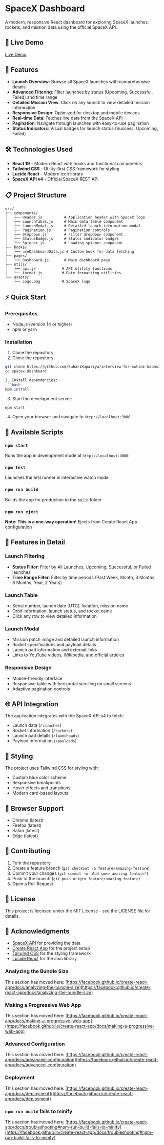# SpaceX Dashboard

A modern, responsive React dashboard for exploring SpaceX launches, rockets, and mission data using the official SpaceX API.

## 🚀 Live Demo

[Live Demo](https://interview-for-suhani-kapasiya-eta.vercel.app/)



## 🚀 Features

- **Launch Overview**: Browse all SpaceX launches with comprehensive details
- **Advanced Filtering**: Filter launches by status (Upcoming, Successful, Failed) and time range
- **Detailed Mission View**: Click on any launch to view detailed mission information
- **Responsive Design**: Optimized for desktop and mobile devices
- **Real-time Data**: Fetches live data from the SpaceX API
- **Pagination**: Navigate through launches with easy-to-use pagination
- **Status Indicators**: Visual badges for launch status (Success, Upcoming, Failed)

## 🛠️ Technologies Used

- **React 19** - Modern React with hooks and functional components
- **Tailwind CSS** - Utility-first CSS framework for styling
- **Lucide React** - Modern icon library
- **SpaceX API v4** - Official SpaceX REST API

## 📋 Project Structure

```
src/
├── components/
│   ├── Header.js          # Application header with SpaceX logo
│   ├── LaunchTable.js     # Main data table component
│   ├── LaunchModal.js     # Detailed launch information modal
│   ├── Pagination.js      # Pagination controls
│   ├── Dropdown.js        # Filter dropdown component
│   ├── StatusBadge.js     # Status indicator badges
│   └── Spinner.js         # Loading spinner component
├── hooks/
│   └── useDashboardData.js # Custom hook for data fetching
├── pages/
│   └── Dashboard.js       # Main dashboard page
├── utils/
│   ├── api.js            # API utility functions
│   └── format.js         # Date formatting utilities
└── assets/
    └── Logo.png          # SpaceX logo
```

## ⚡ Quick Start

### Prerequisites

- Node.js (version 14 or higher)
- npm or yarn

### Installation

1. Clone the repository:
1. Clone the repository:
```bash
git clone https://github.com/SuhaniKapasiya/interview-for-suhani-kapasiya.git
cd spacex-dashboard

2. Install dependencies:
```bash
npm install
```

3. Start the development server:
```bash
npm start
```

4. Open your browser and navigate to `http://localhost:3000`

## 🎯 Available Scripts

### `npm start`
Runs the app in development mode at `http://localhost:3000`

### `npm test`
Launches the test runner in interactive watch mode

### `npm run build`
Builds the app for production to the `build` folder

### `npm run eject`
**Note: This is a one-way operation!** Ejects from Create React App configuration

## 🔧 Features in Detail

### Launch Filtering
- **Status Filter**: Filter by All Launches, Upcoming, Successful, or Failed launches
- **Time Range Filter**: Filter by time periods (Past Week, Month, 3 Months, 6 Months, Year, 2 Years)

### Launch Table
- Serial number, launch date (UTC), location, mission name
- Orbit information, launch status, and rocket name
- Click any row to view detailed information

### Launch Modal
- Mission patch image and detailed launch information
- Rocket specifications and payload details
- Launch pad information and external links
- Links to YouTube videos, Wikipedia, and official articles

### Responsive Design
- Mobile-friendly interface
- Responsive table with horizontal scrolling on small screens
- Adaptive pagination controls

## 🌐 API Integration

The application integrates with the SpaceX API v4 to fetch:
- Launch data (`/launches`)
- Rocket information (`/rockets`)
- Launch pad details (`/launchpads`)
- Payload information (`/payloads`)

## 🎨 Styling

The project uses Tailwind CSS for styling with:
- Custom blue color scheme
- Responsive breakpoints
- Hover effects and transitions
- Modern card-based layouts

## 📱 Browser Support

- Chrome (latest)
- Firefox (latest)
- Safari (latest)
- Edge (latest)

## 🤝 Contributing

1. Fork the repository
2. Create a feature branch (`git checkout -b feature/amazing-feature`)
3. Commit your changes (`git commit -m 'Add some amazing feature'`)
4. Push to the branch (`git push origin feature/amazing-feature`)
5. Open a Pull Request

## 📄 License

This project is licensed under the MIT License - see the LICENSE file for details.

## 🙏 Acknowledgments

- [SpaceX API](https://github.com/r-spacex/SpaceX-API) for providing the data
- [Create React App](https://github.com/facebook/create-react-app) for the project setup
- [Tailwind CSS](https://tailwindcss.com/) for the styling framework
- [Lucide React](https://lucide.dev/) for the icon library

### Analyzing the Bundle Size

This section has moved here: [https://facebook.github.io/create-react-app/docs/analyzing-the-bundle-size](https://facebook.github.io/create-react-app/docs/analyzing-the-bundle-size)

### Making a Progressive Web App

This section has moved here: [https://facebook.github.io/create-react-app/docs/making-a-progressive-web-app](https://facebook.github.io/create-react-app/docs/making-a-progressive-web-app)

### Advanced Configuration

This section has moved here: [https://facebook.github.io/create-react-app/docs/advanced-configuration](https://facebook.github.io/create-react-app/docs/advanced-configuration)

### Deployment

This section has moved here: [https://facebook.github.io/create-react-app/docs/deployment](https://facebook.github.io/create-react-app/docs/deployment)

### `npm run build` fails to minify

This section has moved here: [https://facebook.github.io/create-react-app/docs/troubleshooting#npm-run-build-fails-to-minify](https://facebook.github.io/create-react-app/docs/troubleshooting#npm-run-build-fails-to-minify)

